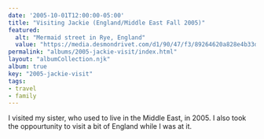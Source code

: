 ```yaml
---
date: '2005-10-01T12:00:00-05:00'
title: "Visiting Jackie (England/Middle East Fall 2005)"
featured:
  alt: "Mermaid street in Rye, England"
  value: "https://media.desmondrivet.com/d1/90/47/f3/89264620a828e4b33d691add8e333cc853d72b0c15a86a1c139034f9.jpg"
permalink: "albums/2005-jackie-visit/index.html"
layout: "albumCollection.njk"
album: true
key: "2005-jackie-visit"
tags:
- travel
- family
---
```


I visited my sister, who used to live in the Middle East, in 2005.  I also took the oppourtunity to visit a bit of England while I was at it.
